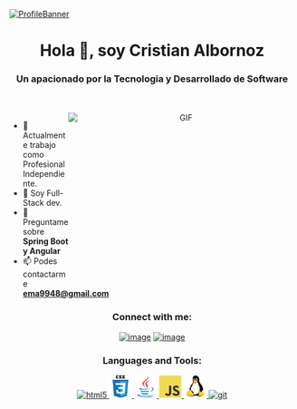 [![ProfileBanner](https://media.licdn.com/dms/image/D4D16AQGj_A3VZfDz-w/profile-displaybackgroundimage-shrink_350_1400/0/1685597819780?e=1691020800&v=beta&t=n8aiALI8_xn9alUNQpjJ2Rz0BSFRM-BRxFJGDZxSLz4)](https://Davekibh.github.io)

<h1 align="center">Hola 👋, soy Cristian Albornoz</h1>
<h3 align="center">Un apacionado por la Tecnologia y Desarrollado de Software</h3>
<br><br>
<a target="_blank" align="center">
  <img align="right" top="500" height="300" width="400" alt="GIF" src="https://media.wired.com/photos/593320cb68cb3b3dc4097ed6/master/w_1600%2Cc_limit/1_partyanimsm2.gif"></a>

- 🔭 Actualmente trabajo como Profesional Independiente.
- 🌱 Soy Full-Stack dev.
- 💬 Preguntame sobre **Spring Boot y Angular**
- 📫 Podes contactarme  **ema9948@gmail.com**

<h3 align="center">Connect with me:</h3>
<div align="center">

[![image](https://img.shields.io/badge/LinkedIn-0077B5?style=for-the-badge&logo=linkedin&logoColor=white)](https://www.linkedin.com/in/cristian-albornoz-full-stack/)
[![image](  https://img.shields.io/badge/website-000000?style=for-the-badge&logo=About.me&logoColor=white
)](https://cristianalbornoz.ml/)

  
  
</div>

<h3 align="center">Languages and Tools:</h3>

<p align="center"> 
  <a href="https://www.w3.org/html/" target="_blank"> 
    <img src="https://www.linkedin.com/in/cristian-albornoz-full-stack/" alt="html5" width="40" height="40"/> 
  </a>
  <a href="https://www.w3schools.com/css/" target="_blank"> 
    <img src="https://raw.githubusercontent.com/devicons/devicon/master/icons/css3/css3-original-wordmark.svg" alt="css3" width="40" height="40"/> 
  </a> 
  <a href="https://www.python.org" target="_blank"> 
    <img src="https://raw.githubusercontent.com/devicons/devicon/master/icons/java/java-original.svg" alt="java" width="40" height="40"/> 
  </a>  
  <a href="https://developer.mozilla.org/en-US/docs/Web/JavaScript" target="_blank"> 
    <img src="https://raw.githubusercontent.com/devicons/devicon/master/icons/javascript/javascript-original.svg" alt="javascript" width="40" height="40"/> 
  </a> 
  <a href="https://www.linux.org/" target="_blank"> 
    <img src="https://raw.githubusercontent.com/devicons/devicon/master/icons/linux/linux-original.svg" alt="linux" width="40" height="40"/> 
  </a> 
  <a href="https://git-scm.com/" target="_blank"> 
    <img src="https://www.vectorlogo.zone/logos/git-scm/git-scm-icon.svg" alt="git" width="40" height="40"/> 
  </a>
</p>

<br>
